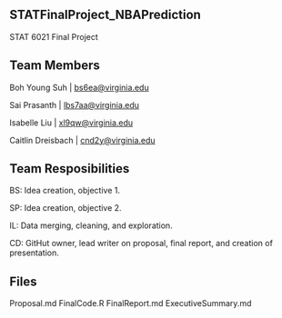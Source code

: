 ## STATFinalProject_NBAPrediction
STAT 6021 Final Project 


## Team Members

Boh Young Suh | bs6ea@virginia.edu 

Sai Prasanth | lbs7aa@virginia.edu 

Isabelle Liu | xl9qw@virginia.edu

Caitlin Dreisbach | cnd2y@virginia.edu

## Team Resposibilities

BS: Idea creation, objective 1.

SP: Idea creation, objective 2.

IL: Data merging, cleaning, and exploration.

CD: GitHut owner, lead writer on proposal, final report, and creation of presentation.

## Files

Proposal.md
FinalCode.R
FinalReport.md
ExecutiveSummary.md
